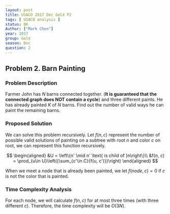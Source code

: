 ```yaml
---
layout: post
title: USACO 2017 Dec Gold P2
tags: [ USACO analysis ]
status: OK
Author: ["Mark Chen"]
year: 2017
group: Gold
season: Dec
question: 2
---
```

## Problem 2. Barn Painting

### Problem Description

Farmer John has $N$ barns connected together. (**It is guaranteed that the connected graph does NOT contain a cycle**) and three different paints. He has already painted $K$ of $N$ barns. Find out the number of valid ways he can paint the remaining barns.

### Proposed Solution

We can solve this problem recursively. Let $f(n, c)$ represent the number of possible valid solutions of painting on a subtree with root $n$ and color $c$ on root, we can represent this function recursively.

$$
\begin{aligned}
&U = \left\{n' \mid n' \text{ is child of }n\right\}\\
&f(n, c) = \prod_{u\in U}\left({\sum_{c'\in C}{f(u, c')}}\right)
\end{aligned}
$$

When we meet a node that is already been painted, we let $f(node, c) = 0$ if $c$ is not the color that is painted.

### Time Complexity Analysis

For each node, we will calculate $f(n, c)$ for at most three times (with three different $c$). Therefore, the time complexity will be $O(3N)$.

